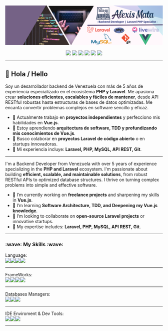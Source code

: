 ![Alexis Mata Logo](Alexis-Portada.png) 

<p align="center">
<img src="https://img.shields.io/badge/Available-On Fire-0066CC?style=plastic&logo=fireship&logoColor=FFCA28&labelColor=0A0A23"/>
<a href="mailto:alexis.ed.mata@gmail.com"><img src="https://img.shields.io/badge/Email-alexis.ed.mata@gmail.com-CA0404?style=plastic&logo=gmail&logoColor=CA0404&labelColor=0A0A23"/></a>
<a href="https://walink.co/1d9752"><img src="https://img.shields.io/badge/WhatsApp-+584148726426-11D100?style=plastic&logo=whatsapp&labelColor=0A0A23"/></a>
<a href="https://www.linkedin.com/in/alexis-eduardo-mata/"><img src="https://img.shields.io/badge/LinkedIn-Profile-blue?style=plastic&logo=linkedin&labelColor=0A0A23"/></a>
<a href="Alexis-Eduardo-Mata-English-CV-Agosto 2025.pdf"><img src="https://img.shields.io/badge/Resume-EN-EB844E?style=plastic&logo=readthedocs&logoColor=EB844E&labelColor=0A0A23"/></a>
<a href="Alexis-Eduardo-Mata-CV-Resume-Agosto%202025-2.pdf"><img src="https://img.shields.io/badge/Resume-SP-CA0404?style=plastic&logo=readthedocs&logoColor=CA0404&labelColor=0A0A23"/></a>
</p>

---

## 👋 Hola / Hello

Soy un desarrollador backend de Venezuela con más de 5 años de experiencia especializado en el ecosistema **PHP y Laravel**. Me apasiona crear **soluciones eficientes, escalables y fáciles de mantener**, desde API RESTful robustas hasta estructuras de bases de datos optimizadas. Me encanta convertir problemas complejos en software sencillo y eficaz.

- 🔭 Actualmente trabajo en **proyectos independientes** y perfecciono mis habilidades en **Vue.js**.
- 🌱 Estoy aprendiendo **arquitectura de software, TDD y profundizando mis conocimientos de Vue.js**.
- 👯 Busco colaborar en **proyectos Laravel de código abierto** o en startups innovadoras.
- 💼 Mi experiencia incluye: **Laravel, PHP, MySQL, API REST, Git**.

---

I'm a Backend Developer from Venezuela with over 5 years of experience specializing in the **PHP and Laravel** ecosystem. I'm passionate about building **efficient, scalable, and maintainable solutions**, from robust RESTful APIs to optimized database structures. I thrive on turning complex problems into simple and effective software.

- 🔭 I’m currently working on **freelance projects** and sharpening my skills in **Vue.js**.
- 🌱 I’m learning **Software Architecture, TDD, and Deepening my Vue.js knowledge**.
- 👯 I’m looking to collaborate on **open-source Laravel projects** or innovative startups.
- 💼 My expertise includes: **Laravel, PHP, MySQL, API REST, Git**.

---

<h3>:wave: My Skills :wave:</h3> 
Language:
<div style="display:flex; flex-direction:row">
<img src="https://img.shields.io/badge/PHP-Advanced-777BB4?style=flat&logo=php&labelColor=e9e9ff"/>
<img src="https://img.shields.io/badge/HTML5-Advanced-E34F26?style=flat&logo=html5&labelColor=e9e9ff"/>
<img src="https://img.shields.io/badge/CSS3-Intermediate-1572B6?style=flat&logo=css3&labelColor=e9e9ff"/>
<img src="https://img.shields.io/badge/JS-Basic-FC4C02?style=flat&logo=javascript&logoColor=FC4C02&labelColor=e9e9ff"/>
</div>
<hr />
FrameWorks:
<div style="display:flex; flex-direction:row">
<img src="https://img.shields.io/badge/Laravel +9-Intermediate-FF2D20?style=flat&logo=laravel&labelColor=e9e9ff"/>
<img src="https://img.shields.io/badge/Laravel Livewire-Intermediate-E4637C?style=flat&logo=livewire&logoColor=E4637C&labelColor=e9e9ff"/>
<img src="https://img.shields.io/badge/Bootstrap 4/5-Intermediate-525ddc?style=flat&logo=bootstrap&logoColor=525ddc&labelColor=e9e9ff"/>
<img src="https://img.shields.io/badge/VueJS-Basic-4FC08D?style=flat&logo=vuedotjs&labelColor=e9e9ff"/>
</div>
<hr />
Databases Managers:
<div style="display:flex; flex-direction:row">
<img src="https://img.shields.io/badge/MySql-Intermediate-4479a1?style=flat&logo=mysql&labelColor=e9e9ff"/>
<img src="https://img.shields.io/badge/MS Sql Server-Intermediate-cc2927?style=flat&logo=microsoftsqlserver&logoColor=cc2927&labelColor=e9e9ff"/>
<img src="https://img.shields.io/badge/PostgreSQL-Basic-4169e1?style=flat&logo=postgresql&labelColor=e9e9ff"/>
</div>
<hr />
IDE Enviroment & Dev Tools:
<div style="display:flex; flex-direction:row">
<img src="https://img.shields.io/badge/VSCode- -e9e9ff?style=flat&logo=visualstudiocode&logoColor=007acc&labelColor=e9e9ff"/>
<img src="https://img.shields.io/badge/Postman- -e9e9ff?style=flat&logo=postman&logoColor=ff6c37&labelColor=e9e9ff"/>
<img src="https://img.shields.io/badge/Github- -e9e9ff?style=flat&logo=github&logoColor=181717&labelColor=e9e9ff"/>
</div>
<hr />
